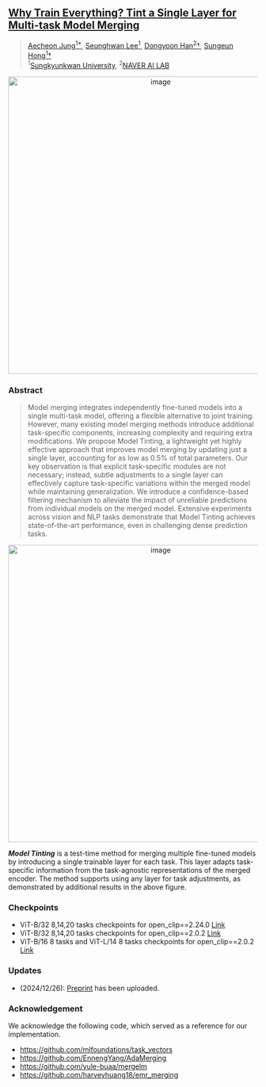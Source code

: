 ## [Why Train Everything? Tint a Single Layer for Multi-task Model Merging](https://arxiv.org/abs/2412.19098)

> [Aecheon Jung<sup>1*](https://github.com/kasurashan), [Seunghwan Lee<sup>1](https://github.com/nomis911), [Dongyoon Han<sup>2</sup>&dagger;](https://dongyoonhan.github.io/), [Sungeun Hong<sup>1</sup>&dagger;](https://www.csehong.com/) <br>
> <sup>1</sup>[Sungkyunkwan University](https://www.skku.edu/eng/index.do), <sup>2</sup>[NAVER AI LAB](https://naver-career.gitbook.io/en/teams/clova-cic/ai-lab)

<p align="center">
<img width="600" alt="image" src="https://github.com/user-attachments/assets/95dfec65-d1e0-4a97-9359-e252f6470192")
>
</p>

### Abstract
>Model merging integrates independently fine-tuned models into a single multi-task model, offering a flexible alternative to joint training. However, many existing model merging methods introduce additional task-specific components, increasing complexity and requiring extra modifications. We propose Model Tinting, a lightweight yet highly effective approach that improves model merging by updating just a single layer, accounting for as low as 0.5% of total parameters. Our key observation is that explicit task-specific modules are not necessary; instead, subtle adjustments to a single layer can effectively capture task-specific variations within the merged model while maintaining generalization. We introduce a confidence-based filtering mechanism to alleviate the impact of unreliable predictions from individual models on the merged model. Extensive experiments across vision and NLP tasks demonstrate that Model Tinting achieves state-of-the-art performance, even in challenging dense prediction tasks.


<p align="center">
<img width="600" alt="image" src="https://github.com/user-attachments/assets/45887493-2520-4acb-973b-ec4b0cfdd8ef">
</p>

***Model Tinting*** is a test-time method for merging multiple fine-tuned models by introducing a single trainable layer for each task. This layer adapts task-specific information from the task-agnostic representations of the merged encoder. The method supports using any layer for task adjustments, as demonstrated by additional results in the above figure. 

### Checkpoints
* ViT-B/32 8,14,20 tasks checkpoints for open_clip==2.24.0 [Link](https://huggingface.co/kasurashan/checkpoints_tint)
* ViT-B/32 8,14,20 tasks checkpoints for open_clip==2.0.2 [Link](https://huggingface.co/kasurashan/checkpoints_tint_2-0-2)
* ViT-B/16 8 tasks and ViT-L/14 8 tasks checkpoints for open_clip==2.0.2 [Link](https://github.com/mlfoundations/task_vectors?tab=readme-ov-file#checkpoints)

### Updates
* (2024/12/26): [Preprint](https://arxiv.org/abs/2412.19098) has been uploaded.

### Acknowledgement
We acknowledge the following code, which served as a reference for our implementation.
- https://github.com/mlfoundations/task_vectors 
- https://github.com/EnnengYang/AdaMerging
- https://github.com/yule-buaa/mergelm
- https://github.com/harveyhuang18/emr_merging
